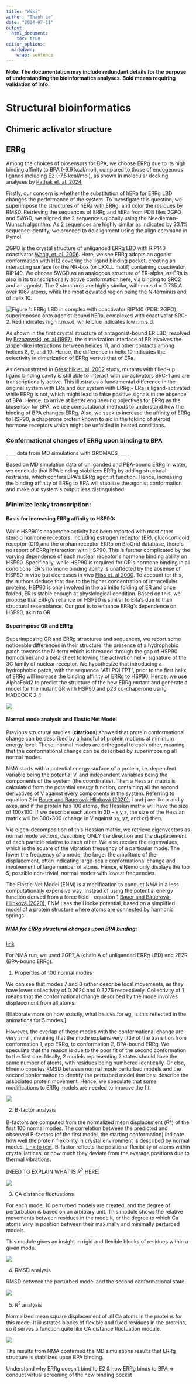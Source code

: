 ```yaml
---
title: "Wiki"
author: "Thanh Le"
date: "2024-07-11"
output: 
  html_document:
    toc: true
editor_options: 
  markdown: 
    wrap: sentence
---
```


**Note: The documentation may include redundant details for the purpose of understanding the bioinformatics analyses. Bold means requiring validation of info.**

# Structural bioinformatics

## Chimeric activator structure

## ERRg

Among the choices of biosensors for BPA, we choose ERRg due to its high binding affinity to BPA (-9.9 kcal/mol), compared to those of endogenous ligands including E2 (-7.5 kcal/mol), as shown in molecular docking analyses by [Pathak et. al, 2024.](https://www.sciencedirect.com/science/article/pii/S026974912400263X)

Firstly, our concern is whether the substitution of hERa for ERRg LBD changes the performance of the system.
To investigate this question, we superimpose the structures of hERa with ERRg, and color the residues by RMSD.
Retrieving the sequences of ERRg and hERa from PDB files 2GPO and 5WGD, we aligned the 2 sequences globally using the Needleman-Wunsch algorithm.
As 2 sequences are highly similar as indicated by 33.1% sequence identity, we proceed to do alignment using the align command in Pymol.

2GPO is the crystal structure of unliganded ERRg LBD with RIP140 coactivator [Wang, et. al, 2006](https://www.jbc.org/article/S0021-9258(20)71951-4/fulltext).
Here, we see ERRg adopts an agonist conformation with H12 covering the ligand binding pocket, creating an interacting surface for the NR-box (or LXXLL motif) containing coactivator, RIP140.
We choose 5WGD as an analogous structure of ER-alpha, as ERa is also in its transcriptionally active conformation here, via binding to SRC2 and an agonist.
The 2 structures are highly similar, with r.m.s.d = 0.735 A over 1067 atoms, while the most deviated region being the N-terminus end of helix 10.

![Figure 1: ERRg LBD in complex with coactivator RIP140 (PDB: 2GPO) superimposed onto agonist-bound hERa, complexed with coactivator SRC-2. Red indicates high r.m.s.d, while blue indicates low r.m.s.d.](results/2gpoa_5wgda_rmsdcol.png)

As shown in the first crystal structure of antagonist-bound ER LBD, resolved by [Brzozowski, et. al (1997)](https://www-nature-com.ep.fjernadgang.kb.dk/articles/39645), the dimerization interface of ER involves the zipper-like interactions between helices 11, and other contacts among helices 8, 9, and 10.
Hence, the difference in helix 10 indicates the selectivity in dimerization of ERRg versus that of ERa.

As demonstrated in [Greschik et. al, 2002](https://www.cell.com/AJHG/fulltext/S1097-2765(02)00444-6) study, mutants with filled-up ligand binding cavity is still able to interact with co-activators SRC-1 and are transcriptionally active.
This illustrates a fundamental difference in the original system with ERa and our system with ERRg - ERa is ligand-activated while ERRg is not, which might lead to false positive signals in the absence of BPA.
Hence, to arrive at better engineering objectives for ERRg as the biosensor for BPA, we use computational methods to understand how the binding of BPA changes ERRg.
Also, we seek to increase the affinity of ERRg to HSP90, a chaperone protein known to aid in the folding of steroid hormone receptors which might be unfolded in heated conditions.

### Conformational changes of ERRg upon binding to BPA

\_\_\_\_ data from MD simulations with GROMACS\_\_\_\_\_

Based on MD simulation data of unliganded and PBA-bound ERRg in water, we conclude that BPA binding stabilizes ERRg by adding structural restraints, which confers BPA's ERRg agonist function.
Hence, increasing the binding affinity of ERRg to BPA will stabilize the agonist conformation and make our system's output less distinguished.

### Minimize leaky transcription:

#### Basis for increasing ERRg affinity to HSP90:

While HSP90's chaperone activity has been reported with most other steroid hormone receptors, including estrogen receptor (ER), glucocorticoid receptor (GR),and the orphan receptor ERRb on BioGrid database, there's no report of ERRg interaction with HSP90.
This is further complicated by the varying dependence of each nuclear receptor's hormone binding ability on HSP90.
Specifically, while HSP90 is required for GR's hormone binding in all conditions, ER's hormone binding ability is unaffected by the absense of HSP90 in vitro but decreases in vivo [Fliss et. al 2000](https://www-sciencedirect-com.ep.fjernadgang.kb.dk/science/article/pii/S0960076000000376?casa_token=nUALZ_p2GF0AAAAA:MjQsrAGMdYSj9eiPXtMmm7wM4eKhYfOaXJ1lVrjTuwJLJAcfIOg00pNdVWlmVFu2TIsLnfUU0g).
To account for this, the authors deduce that due to the higher concentration of intracellular proteins, HSP90 is only involved in the ab initio folding of ER and once folded, ER is stable enough at physiological condition.
Based on this, we propose that ERRg’s reliance on HSP90 is similar to ERa’s due to their structural resemblance.
Our goal is to enhance ERRg’s dependence on HSP90, akin to GR.

#### Superimpose GR and ERRg

Superimposing GR and ERRg structures and sequences, we report some noticeable differences in their structure: the presence of a hydrophobic patch towards the N-term which is threaded through the gap of HSP90 homodimer and a beta sheet following the activation helix, signature of the 3C family of nuclear receptor. We hypothesize that introducing a hydrophobic patch, with the sequence "ATLPQLTPT", prior to the first helix of ERRg will increase the binding affinity of ERRg to HSP90. Hence, we use AlphaFold2 to predict the structure of the new ERRg mutant and generate a model for the mutant GR with HSP90 and p23 co-chaperone using HADDOCK 2.4.

![](results/GR_ERRg_1.png)


#### Normal mode analysis and Elastic Net Model

Previous structural studies (**citations**) showed that protein conformational change can be described by a handful of protein motions at minimum energy level.
These, normal modes are orthogonal to each other, meaning that the conformational change can be described by superimposing all normal modes.

NMA starts with a potential energy surface of a protein, i.e. dependent variable being the potential V, and independent variables being the components of the system (the coordinates).
Then a Hessian matrix is calculated from the potential energy function, containing all the second derivatives of V against every components in the system.
Referring to equation 2 in [Bauer and Bauerová-Hlinková (2020)](https://www.intechopen.com/chapters/73720), i and j are like x and y axes, and if the protein has 100 atoms, the Hessian matrix will have the size of 100x100.
If we describe each atom in 3D - x,y,z, the size of the Hessian matrix will be 300x300 (change in V against xy, yz, and xz) then.

Via eigen-decomposition of this Hessian matrix, we retrieve eigenvectors as normal mode vectors, describing ONLY the direction and the displacement of each particle relative to each other.
We also receive the eigenvalues, which is the square of the vibration frequency of a particular mode.
The lower the frequency of a mode, the larger the amplitude of the displacement, often indicating large-scale conformational change and involvement of large number of atoms.
Hence, elNemo only displays the top 5, possible non-trivial, normal modes with lowest frequencies.

The Elastic Net Model (ENM) is a modification to conduct NMA in a less computationally expensive way.
Instead of using the potential energy function derived from a force field - equation 1 [Bauer and Bauerová-Hlinková (2020)](https://www.intechopen.com/chapters/73720), ENM uses the Hooke potential, based on a simplified model of a protein structure where atoms are connected by harmonic springs.


##### NMA for ERRg structural changes upon BPA binding:

[link](https://www.sciences.univ-nantes.fr/elnemo/nmode.cgi?ID=2407140914343669058)

For NMA run, we used 2GP7_A (chain A of unliganded ERRg LBD) and 2E2R (BPA-bound ERRg).

1.  Properties of 100 normal modes

We can see that modes 7 and 8 rather describe local movements, as they have lower collectivity of 0.2624 and 0.3276 respectively.
Collectivity of 1 means that the conformational change described by the mode involves displacement from all atoms.

[Elaborate more on how exactly, what helices for eg, is this reflected in the animations for 5 modes.]

However, the overlap of these modes with the conformational change are very small, meaning that the mode explains very little of the transition from conformation 1, apo ERRg, to conformation 2, BPA-bound ERRg.
We speculate that the reason is due to the poor fit of the second conformation to the first one.
Ideally, 2 models representing 2 states should have the same number of atoms, with residues being numbered identically.
Or else, Elnemo coputes RMSD between normal mode perturbed models and the second conformaiton to identify the perturbed model that best describe the associated protein movement.
Hence, we speculate that some modifications to ERRg models are needed to improve the fit.

![](results/NMA_ERRg_apo_BPA_1.png)

2.  B-factor analysis

B-factors are computed from the normalized mean displacement ($R^2$) of the first 100 normal modes.
The correlation between the predicted and observed B-factors (of the first model, the starting conformation) indicate how well the protein flexibility in crystal environment is described by normal modes.
[Link to text](https://www.sciences.univ-nantes.fr/elnemo/tmp/2407140914343669058.dir/2407140914343669058.bfactors.pred).
B-factor reflects the positional flexibility of atoms within crystal lattices, or how much they deviate from the average positions due to thermal vibrations.

[NEED TO EXPLAIN WHAT IS $R^2$ HERE]

![](results/NMA_ERRg_apo_BPA_2.png)

3.  CA distance fluctuations

For each mode, 10 perturbed models are created, and the degree of perturbation is based on an arbitrary unit.
This module shows the relative movements between residues in the mode k, or the degree to which Ca atoms vary in position between their maximally and minimally perturbed models.

This module gives an insight in rigid and flexible blocks of residues within a given mode.

![](results/NMA_ERRg_apo_BPA_3.png)

4.  RMSD analysis

RMSD between the perturbed model and the second conformational state.

![](results/NMA_ERRg_apo_BPA_4.png)

5.  $R^2$ analysis

Normalized mean square displacement of all Ca atoms in the proteins for this mode.
It illustrates blocks of flexible and fixed residues in the proteins, so it serves a function quite like CA distance fluctuation module.

![](results/NMA_ERRg_apo_BPA_5.png)

The results from NMA confirmed the MD simulations results that ERRg structure is stabilized upon BPA binding.

Understand why ERRg doesn’t bind to E2 & how ERRg binds to BPA => conduct virtual screening of the new binding pocket

